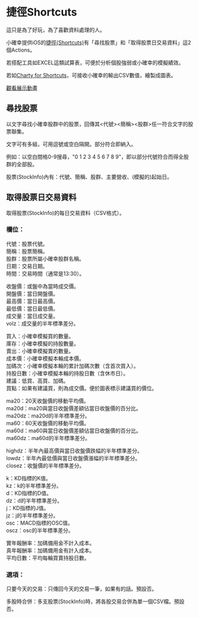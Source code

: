 # 捷徑Shortcuts
這只是為了好玩，為了喜歡資料處理的人。

小確幸提供iOS的[捷徑(Shortcuts)](https://support.apple.com/zh-tw/guide/shortcuts/welcome/ios)有「尋找股票」和「取得股票日交易資料」這2個Actions。

若搭配工具如EXCEL這類試算表，可便於分析個股強弱或小確幸的模擬績效。

若如[Charty for Shortcuts](https://apps.apple.com/tw/app/charty-for-shortcuts/id1494386093)，可接收小確幸的輸出CSV數值，繪製成圖表。

[觀看展示動畫](https://github.com/user-attachments/assets/65e7bbc3-94db-4f46-982e-e7e3b38368fb)

## 尋找股票

以文字尋找小確幸股群中的股票，回傳其<代號><簡稱><股群>任一符合文字的股票聯集。

文字可有多組，可用逗號或空白隔開。部分符合即納入。

例如：以空白間格0-9搜尋，"0 1 2 3 4 5 6 7 8 9"，即以部分代號符合而得全股群的全部股。

股票(StockInfo)內有：代號、簡稱、股群、主要營收、(模擬的)起始日。

## 取得股票日交易資料

取得股票(StockInfo)的每日交易資料（CSV格式）。

### 欄位：

代號：股票代號。  
簡稱：股票簡稱。  
股群：股票所屬小確幸股群名稱。  
日期：交易日期。  
時間：交易時間（通常是13:30）。

收盤價：或盤中為當時成交價。  
開盤價：當日開盤價。  
最高價：當日最高價。  
最低價：當日最低價。  
成交量：當日成交量。  
volz：成交量的半年標準差分。

買入：小確幸模擬買的數量。  
庫存：小確幸模擬的持股數量。  
賣出：小確幸模擬賣的數量。  
成本價：小確幸模擬本輪成本價。  
加碼次：小確幸模擬本輪的累計加碼次數（含首次買入）。  
持股日數：小確幸模擬本輪的持股日數（含休市日）。  
建議：低買、高買、加碼。  
買點：如果有建議買，則為成交價。便於圖表標示建議買的價位。

ma20：20天收盤價的移動平均價。  
ma20d：ma20與當日收盤價差額佔當日收盤價的百分比。  
ma20dz：ma20d的半年標準差分。  
ma60：60天收盤價的移動平均價。  
ma60d：ma60與當日收盤價差額佔當日收盤價的百分比。  
ma60dz：ma60d的半年標準差分。

highdz：半年內最高價與當日收盤價跌幅的半年標準差分。  
lowdz：半年內最低價與當日收盤價漲幅的半年標準差分。  
closez：收盤價的半年標準差分。

k：KD指標的K值。  
kz：k的半年標準差分。  
d：KD指標的D值。  
dz：d的半年標準差分。  
j：KD指標的J值。  
jz：j的半年標準差分。  
osc：MACD指標的OSC值。  
oscz：osc的半年標準差分。

實年報酬率：加碼備用金不計入成本。  
真年報酬率：加碼備用金有計入成本。  
平均日數：平均每輪買賣持股日數。

### 選項：

只要今天的交易：只傳回今天的交易一筆，如果有的話。預設否。

多股時合併：多支股票(StockInfo)時，將各股交易合併為單一個CSV檔。預設否。
